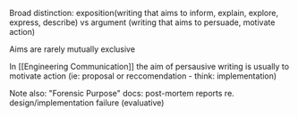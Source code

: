 Broad distinction: exposition(writing that aims to inform, explain, explore, express, describe) vs argument (writing that aims to persuade, motivate action)

Aims are rarely mutually exclusive

In [[Engineering Communication]] the aim of persausive writing is usually to motivate action (ie: proposal or reccomendation - think: implementation)

Note also: "Forensic Purpose" docs: post-mortem reports re. design/implementation failure (evaluative)

